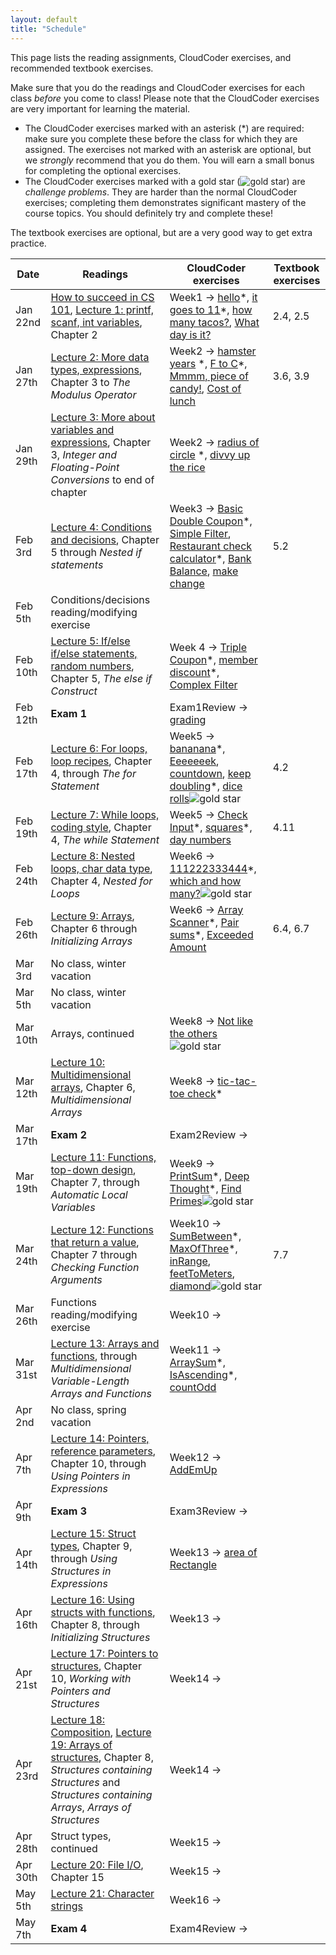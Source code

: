 ```yaml
---
layout: default
title: "Schedule"
---
```


This page lists the reading assignments, CloudCoder exercises, and recommended textbook exercises.

Make sure that you do the readings and CloudCoder exercises for each class *before* you come to class!  Please note that the CloudCoder exercises are very important for learning the material.

* The CloudCoder exercises marked with an asterisk (\*) are required: make sure you complete these before the class for which they are assigned.  The exercises not marked with an asterisk are optional, but we *strongly* recommend that you do them.  You will earn a small bonus for completing the optional exercises.
* The CloudCoder exercises marked with a gold star (![gold star](img/goldstar-tiny.png)) are *challenge problems*.  They are harder than the normal CloudCoder exercises; completing them demonstrates significant mastery of the course topics.  You should definitely try and complete these!

The textbook exercises are optional, but are a very good way to get extra practice.

Date | Readings | CloudCoder exercises | Textbook exercises
---- | -------- | -------------------- | ------------------
Jan 22nd | [How to succeed in CS 101](success.html), [Lecture 1: printf, scanf, int variables](lectures/lecture01.html), Chapter 2 | Week1 &rarr; [hello](https://cs.ycp.edu/cloudcoder/#exercise?c=8,p=202)\*, [it goes to 11](https://cs.ycp.edu/cloudcoder/#exercise?c=8,p=203)\*, [how many tacos?](https://cs.ycp.edu/cloudcoder/#exercise?c=8,p=204), [What day is it?](https://cs.ycp.edu/cloudcoder/#exercise?c=8,p=205) | 2.4, 2.5
Jan 27th | [Lecture 2: More data types, expressions](lectures/lecture02.html), Chapter 3 to *The Modulus Operator* | Week2 &rarr; [hamster years](https://cs.ycp.edu/cloudcoder/#exercise?c=8,p=206) \*, [F to C](https://cs.ycp.edu/cloudcoder/#exercise?c=8,p=207)\*, [Mmmm, piece of candy!](https://cs.ycp.edu/cloudcoder/#exercise?c=8,p=208), [Cost of lunch](https://cs.ycp.edu/cloudcoder/#exercise?c=8,p=209) | 3.6, 3.9
Jan 29th | [Lecture 3: More about variables and expressions](lectures/lecture03.html), Chapter 3, *Integer and Floating-Point Conversions* to end of chapter | Week2 &rarr; [radius of circle](https://cs.ycp.edu/cloudcoder/#exercise?c=8,p=210) \*, [divvy up the rice](https://cs.ycp.edu/cloudcoder/#exercise?c=8,p=211) | 
Feb 3rd | [Lecture 4: Conditions and decisions](lectures/lecture04.html), Chapter 5 through *Nested if statements* | Week3 &rarr; [Basic Double Coupon](https://cs.ycp.edu/cloudcoder/#exercise?c=8,p=212)\*, [Simple Filter](https://cs.ycp.edu/cloudcoder/#exercise?c=8,p=213), [Restaurant check calculator](https://cs.ycp.edu/cloudcoder/#exercise?c=8,p=215)\*, [Bank Balance](https://cs.ycp.edu/cloudcoder/#exercise?c=8,p=214), [make change](https://cs.ycp.edu/cloudcoder/#exercise?c=8,p=249) | 5.2
Feb 5th | Conditions/decisions reading/modifying exercise | &nbsp; | 
Feb 10th | [Lecture 5: If/else if/else statements, random numbers](lectures/lecture05.html), Chapter 5, *The else if Construct* | Week 4 &rarr; [Triple Coupon](https://cs.ycp.edu/cloudcoder/#exercise?c=8,p=216)\*, [member discount](https://cs.ycp.edu/cloudcoder/#exercise?c=8,p=217)\*, [Complex Filter](https://cs.ycp.edu/cloudcoder/#exercise?c=8,p=218) | 
Feb 12th | **Exam 1** | Exam1Review &rarr; [grading](https://cs.ycp.edu/cloudcoder/#exercise?c=8,p=259)
Feb 17th | [Lecture 6: For loops, loop recipes](lectures/lecture06.html), Chapter 4, through *The for Statement* | Week5 &rarr; [bananana](https://cs.ycp.edu/cloudcoder/#exercise?c=8,p=219)\*, [Eeeeeeek](https://cs.ycp.edu/cloudcoder/#exercise?c=8,p=248), [countdown](https://cs.ycp.edu/cloudcoder/#exercise?c=8,p=220), [keep doubling](https://cs.ycp.edu/cloudcoder/#exercise?c=8,p=221)\*, [dice rolls](https://cs.ycp.edu/cloudcoder/#exercise?c=8,p=250)![gold star](img/goldstar-tiny.png) | 4.2
Feb 19th | [Lecture 7: While loops, coding style](lectures/lecture07.html), Chapter 4, *The while Statement* | Week5 &rarr; [Check Input](https://cs.ycp.edu/cloudcoder/#exercise?c=8,p=222)\*, [squares](https://cs.ycp.edu/cloudcoder/#exercise?c=8,p=223)\*, [day numbers](https://cs.ycp.edu/cloudcoder/#exercise?c=8,p=224) | 4.11
Feb 24th | [Lecture 8: Nested loops, char data type](lectures/lecture08.html), Chapter 4, *Nested for Loops* | Week6 &rarr; [111222333444](https://cs.ycp.edu/cloudcoder/#exercise?c=8,p=225)\*, [which and how many?](https://cs.ycp.edu/cloudcoder/#exercise?c=8,p=226)![gold star](img/goldstar-tiny.png) | 
Feb 26th | [Lecture 9: Arrays](lectures/lecture09.html), Chapter 6 through *Initializing Arrays* | Week6 &rarr; [Array Scanner](https://cs.ycp.edu/cloudcoder/#exercise?c=8,p=227)\*, [Pair sums](https://cs.ycp.edu/cloudcoder/#exercise?c=8,p=228)\*, [Exceeded Amount](https://cs.ycp.edu/cloudcoder/#exercise?c=8,p=229) | 6.4, 6.7
Mar 3rd | No class, winter vacation | &nbsp; | &nbsp;
Mar 5th | No class, winter vacation | &nbsp; | &nbsp;
Mar 10th | Arrays, continued | Week8 &rarr; [Not like the others](https://cs.ycp.edu/cloudcoder/#exercise?c=8,p=230)![gold star](img/goldstar-tiny.png) | 
Mar 12th | [Lecture 10: Multidimensional arrays](lectures/lecture10.html), Chapter 6, *Multidimensional Arrays* | Week8 &rarr; [tic-tac-toe check](https://cs.ycp.edu/cloudcoder/#exercise?c=8,p=258)\* | 
Mar 17th | **Exam 2** | Exam2Review &rarr;
Mar 19th | [Lecture 11: Functions, top-down design](lectures/lecture11.html), Chapter 7, through *Automatic Local Variables* | Week9 &rarr;  [PrintSum](https://cs.ycp.edu/cloudcoder/#exercise?c=8,p=231)\*, [Deep Thought](https://cs.ycp.edu/cloudcoder/#exercise?c=8,p=232)\*, [Find Primes](https://cs.ycp.edu/cloudcoder/#exercise?c=8,p=233)![gold star](img/goldstar-tiny.png) | 
Mar 24th | [Lecture 12: Functions that return a value](lectures/lecture12.html), Chapter 7 through *Checking Function Arguments* | Week10 &rarr; [SumBetween](https://cs.ycp.edu/cloudcoder/#exercise?c=8,p=237)\*, [MaxOfThree](https://cs.ycp.edu/cloudcoder/#exercise?c=8,p=238)\*, [inRange](https://cs.ycp.edu/cloudcoder/#exercise?c=8,p=256), [feetToMeters](https://cs.ycp.edu/cloudcoder/#exercise?c=8,p=255), [diamond](https://cs.ycp.edu/cloudcoder/#exercise?c=8,p=257)![gold star](img/goldstar-tiny.png) | 7.7
Mar 26th | Functions reading/modifying exercise | Week10 &rarr; | &nbsp;
Mar 31st | [Lecture 13: Arrays and functions](lectures/lecture13.html), through *Multidimensional Variable-Length Arrays and Functions* | Week11 &rarr; [ArraySum](https://cs.ycp.edu/cloudcoder/#exercise?c=8,p=234)\*, [IsAscending](https://cs.ycp.edu/cloudcoder/#exercise?c=8,p=236)\*, [countOdd](https://cs.ycp.edu/cloudcoder/#exercise?c=8,p=235) | 
Apr 2nd | No class, spring vacation | &nbsp; | &nbsp;
Apr 7th | [Lecture 14: Pointers, reference parameters](lectures/lecture14.html), Chapter 10, through *Using Pointers in Expressions* | Week12 &rarr; [AddEmUp](https://cs.ycp.edu/cloudcoder/#exercise?c=8,p=239) | 
Apr 9th | **Exam 3** | Exam3Review &rarr; | &nbsp;
Apr 14th | [Lecture 15: Struct types](lectures/lecture15.html), Chapter 9, through *Using Structures in Expressions* | Week13 &rarr; [area of Rectangle](https://cs.ycp.edu/cloudcoder/#exercise?c=8,p=240) | 
Apr 16th | [Lecture 16: Using structs with functions](lectures/lecture16.html), Chapter 8, through *Initializing Structures* | Week13 &rarr; | 
Apr 21st | [Lecture 17: Pointers to structures](lectures/lecture17.html), Chapter 10, *Working with Pointers and Structures* | Week14 &rarr; | 
Apr 23rd | [Lecture 18: Composition](lectures/lecture18.html), [Lecture 19: Arrays of structures](lectures/lecture19.html), Chapter 8, *Structures containing Structures* and *Structures containing Arrays*, *Arrays of Structures* | Week14 &rarr; | 
Apr 28th |  Struct types, continued | Week15 &rarr; | 
Apr 30th | [Lecture 20: File I/O](lectures/lecture20.html), Chapter 15 | Week15 &rarr; | &nbsp;
May 5th | [Lecture 21: Character strings](lectures/lecture21.html) | Week16 &rarr; | &nbsp;
May 7th | **Exam 4** | Exam4Review &rarr; | &nbsp;
